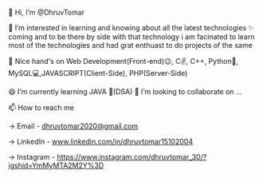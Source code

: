 👋 Hi, I’m @DhruvTomar

👀 I’m interested in learning and knowing about all the latest technologies ✨ coming and to be there by side with that technology i am facinated to learn most of the technologies and had grat enthuast to do projects of the same

🌱 Nice hand's on Web Development(Front-end)😉, C✌, C++, Python🐍, MySQL💻,JAVASCRIPT(Client-Side), PHP(Server-Side)

😄 I’m currently learning JAVA 🍵(DSA)
💞️ I’m looking to collaborate on ...

📫 How to reach me

-> Email - dhruvtomar2020@gmail.com

-> LinkedIn - www.linkedin.com/in/dhruvtomar15102004

-> Instagram - https://www.instagram.com/dhruvtomar_30/?igshid=YmMyMTA2M2Y%3D
